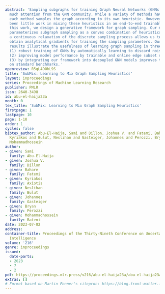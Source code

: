 ```yaml
---
abstract: 'Sampling subgraphs for training Graph Neural Networks (GNNs) is receiving
  much attention from the GNN community. While a variety of methods have been proposed,
  each method samples the graph according to its own heuristic. However, there has
  been little work in mixing these heuristics in an end-to-end trainable manner. In
  this work, we design a generative framework for graph sampling. Our method, SubMix,
  parameterizes subgraph sampling as a convex combination of heuristics. We show that
  a continuous relaxation of the discrete sampling process allows us to efficiently
  obtain analytical gradients for training the sampling parameters. Our experimental
  results illustrate the usefulness of learning graph sampling in three scenarios:
  (1) robust training of GNNs by automatically learning to discard noisy edge sources;
  (2) improving model performance by trainable and online edge subset selection; and
  (3) by integrating our framework into decoupled GNN models improves their performance
  on standard benchmarks.'
openreview: R5qL4DOhL9S
title: 'SubMix: Learning to Mix Graph Sampling Heuristics'
layout: inproceedings
series: Proceedings of Machine Learning Research
publisher: PMLR
issn: 2640-3498
id: abu-el-haija23a
month: 0
tex_title: 'SubMix: Learning to Mix Graph Sampling Heuristics'
firstpage: 1
lastpage: 10
page: 1-10
order: 1
cycles: false
bibtex_author: Abu-El-Haija, Sami and Dillon, Joshua V. and Fatemi, Bahare and Axiotis,
  Kyriakos and Bulut, Neslihan and Gasteiger, Johannes and Perozzi, Bryan and Bateni,
  Mohammadhossein
author:
- given: Sami
  family: Abu-El-Haija
- given: Joshua V.
  family: Dillon
- given: Bahare
  family: Fatemi
- given: Kyriakos
  family: Axiotis
- given: Neslihan
  family: Bulut
- given: Johannes
  family: Gasteiger
- given: Bryan
  family: Perozzi
- given: Mohammadhossein
  family: Bateni
date: 2023-07-02
address:
container-title: Proceedings of the Thirty-Nineth Conference on Uncertainty in Artificial
  Intelligence
volume: '216'
genre: inproceedings
issued:
  date-parts:
  - 2023
  - 7
  - 2
pdf: https://proceedings.mlr.press/v216/abu-el-haija23a/abu-el-haija23a.pdf
extras: []
# Format based on Martin Fenner's citeproc: https://blog.front-matter.io/posts/citeproc-yaml-for-bibliographies/
---
```

